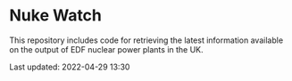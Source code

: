 # Nuke Watch

This repository includes code for retrieving the latest information available on the output of EDF nuclear power plants in the UK.

Last updated: 2022-04-29 13:30